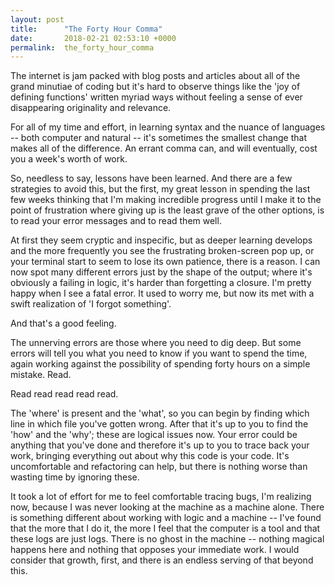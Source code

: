 ```yaml
---
layout: post
title:      "The Forty Hour Comma"
date:       2018-02-21 02:53:10 +0000
permalink:  the_forty_hour_comma
---
```



The internet is jam packed with blog posts and articles about all of the grand minutiae of coding but it's hard to observe things like the 'joy of defining functions' written myriad ways without feeling a sense of ever disappearing originality and relevance.

For all of my time and effort, in learning syntax and the nuance of languages -- both computer and natural -- it's sometimes the smallest change that makes all of the difference. An errant comma can, and will eventually, cost you a week's worth of work.

So, needless to say, lessons have been learned. And there are a few strategies to avoid this, but the first, my great lesson in spending the last few weeks thinking that I'm making incredible progress until I make it to the point of frustration where giving up is the least grave of the other options, is to read your error messages and to read them well.

At first they seem cryptic and inspecific, but as deeper learning develops and the more frequently you see the frustrating broken-screen pop up, or your terminal start to seem to lose its own patience, there is a reason. I can now spot many different errors just by the shape of the output; where it's obviously a failing in logic, it's harder than forgetting a closure. I'm pretty happy when I see a fatal error. It used to worry me, but now its met with a swift realization of 'I forgot something'.

And that's a good feeling.

The unnerving errors are those where you need to dig deep. But some errors will tell you what you need to know if you want to spend the time, again working against the possibility of spending forty hours on a simple mistake. Read.

Read read read read read.

The 'where' is present and the 'what', so you can begin by finding which line in which file you've gotten wrong. After that it's up to you to find the 'how' and the 'why'; these are logical issues now. Your error could be anything that you've done and therefore it's up to you to trace back your work, bringing everything out about why this code is your code. It's uncomfortable and refactoring can help, but there is nothing worse than wasting time by ignoring these.

It took a lot of effort for me to feel comfortable tracing bugs, I'm realizing now, because I was never looking at the machine as a machine alone. There is something different about working with logic and a machine -- I've found that the more that I do it, the more I feel that the computer is a tool and that these logs are just logs. There is no ghost in the machine -- nothing magical happens here and nothing that opposes your immediate work. I would consider that growth, first, and there is an endless serving of that beyond this.
